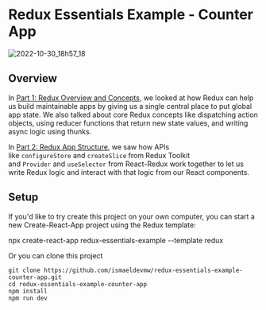 # Redux Essentials Example - Counter App
![2022-10-30_18h57_18](https://user-images.githubusercontent.com/13697123/198911323-8bfee877-dc98-4051-bb09-782d99d8a48b.png)

## Overview 
In [Part 1: Redux Overview and Concepts](https://redux.js.org/tutorials/essentials/part-1-overview-concepts), we looked at how Redux can help us build maintainable apps by giving us a single central place to put global app state. We also talked about core Redux concepts like dispatching action objects, using reducer functions that return new state values, and writing async logic using thunks. 

In [Part 2: Redux App Structure](https://redux.js.org/tutorials/essentials/part-2-app-structure), we saw how APIs like `configureStore` and `createSlice` from Redux Toolkit and `Provider` and `useSelector` from React-Redux work together to let us write Redux logic and interact with that logic from our React components.

## Setup
If you'd like to try create this project on your own computer, you can start a new Create-React-App project using the Redux template:

npx create-react-app redux-essentials-example --template redux

Or you can clone this project
```shell
git clone https://github.com/ismaeldevmw/redux-essentials-example-counter-app.git
cd redux-essentials-example-counter-app
npm install
npm run dev
```
